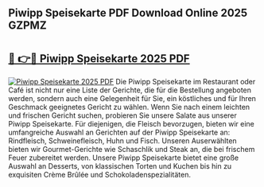 ## Piwipp Speisekarte PDF Download Online 2025 GZPMZ

# <h2><a href="http://gca70n0.nevu.top/?p=Piwipp+Speisekarte">🔗 👉🔴 Piwipp Speisekarte 2025 PDF</a></h2>

[![Piwipp Speisekarte 2025 PDF](https://i.imgur.com/dBaPXMq.png)](http://gca70n0.nevu.top/?p=Piwipp+Speisekarte)
Die Piwipp Speisekarte im Restaurant oder Café ist nicht nur eine Liste der Gerichte, die für die Bestellung angeboten werden, sondern auch eine Gelegenheit für Sie, ein köstliches und für Ihren Geschmack geeignetes Gericht zu wählen. Wenn Sie nach einem leichten und frischen Gericht suchen, probieren Sie unsere Salate aus unserer Piwipp Speisekarte. Für diejenigen, die Fleisch bevorzugen, bieten wir eine umfangreiche Auswahl an Gerichten auf der Piwipp Speisekarte an: Rindfleisch, Schweinefleisch, Huhn und Fisch. Unseren Auserwählten bieten wir Gourmet-Gerichte wie Schaschlik und Steak an, die bei frischem Feuer zubereitet werden. Unsere Piwipp Speisekarte bietet eine große Auswahl an Desserts, von klassischen Torten und Kuchen bis hin zu exquisiten Crème Brûlée und Schokoladenspezialitäten.
